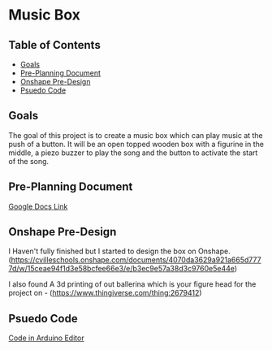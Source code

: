 # Music Box

## Table of Contents
* [Goals](#Goals)
* [Pre-Planning Document](#Pre-Planning-Document)
* [Onshape Pre-Design](#Onshape-Pre-Design)
* [Psuedo Code](#Psuedo-Code)

## Goals

The goal of this project is to create a music box which can play music at the push of a button. It will be an open topped wooden box with a figurine in the middle, a piezo buzzer to play the song and the button to activate the start of the song.

## Pre-Planning Document

[Google Docs Link](https://docs.google.com/document/d/1t9AGoTjgPdodNZodx1VPIkAsCzT7Abd_4i_2Dv82sn0/edit?usp=sharing)



## Onshape Pre-Design 

I Haven't fully finished but I started to design the box on Onshape.
(https://cvilleschools.onshape.com/documents/4070da3629a921a665d7777d/w/15ceae94f1d3e58bcfee66e3/e/b3ec9e57a38d3c9760e5e44e) 

I also found A 3d printing of out ballerina which is your figure head for the project on - (https://www.thingiverse.com/thing:2679412)

## Psuedo Code

[Code in Arduino Editor](https://create.arduino.cc/editor/wmorela54/9488f8ee-c676-4620-bbf1-e6c64f40eed0/preview)
